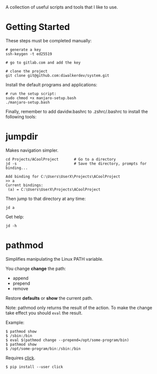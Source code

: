A collection of useful scripts and tools that I like to use.

# Getting Started

These steps must be completed manually:

```
# generate a key
ssh-keygen -t ed25519

# go to gitlab.com and add the key

# clone the project
git clone git@github.com:diwalkerdev/system.git
```

Install the default programs and applications:
```
# run the setup script:
sudo chmod +x manjaro-setup.bash
./manjaro-setup.bash
```

Finally, remember to add davidw.bashrc to .zshrc/.bashrc to install the following tools:

# jumpdir
Makes navigation simpler.

```
cd Projects/ACoolProject       # Go to a directory
jd -s                          # Save the directory, prompts for binding...

Add binding for C:\Users\UserX\Projects\ACoolProject
>> a
Current bindings:
 (a) = C:\Users\UserX\Projects\ACoolProject

```

Then jump to that directory at any time:
```
jd a
```

Get help:
```
jd -h
```

# pathmod
Simplifies manipulating the Linux PATH variable.

You change **change** the path:
 - append
 - prepend
 - remove

Restore **defaults** or **show** the current path.

Note: pathmod only returns the result of the action. To make the change take effect you should `eval` the result.

Example:
```
$ pathmod show
$ /sbin:/bin
$ eval $(pathmod change --prepend=/opt/some-program/bin)
$ pathmod show
$ /opt/some-program/bin:/sbin:/bin
```

Requires [click](http://click.pocoo.org/5/).
```
$ pip install --user click
```

